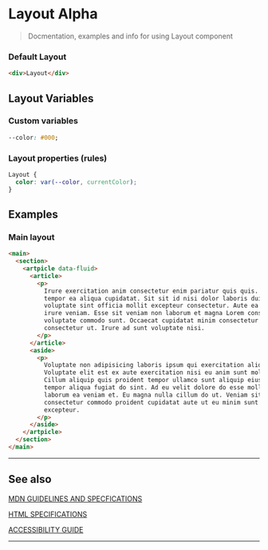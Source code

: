 # Layout <span role="note" aria-label="status">Alpha</span>

> Docmentation, examples and info for using Layout component

### Default Layout

```html preview
<div>Layout</div>
```

## Layout Variables

### Custom variables

```css
--color: #000;
```

### Layout properties (rules)

```css
Layout {
  color: var(--color, currentColor);
}
```

## Examples

### Main layout

```html preview
<main>
  <section>
    <artpicle data-fluid>
      <article>
        <p>
          Irure exercitation anim consectetur enim pariatur quis quis. Ipsum
          tempor ea aliqua cupidatat. Sit sit id nisi dolor laboris duis
          voluptate sint officia mollit excepteur consectetur. Aute ea duis
          irure veniam. Esse sit veniam non laborum et magna Lorem consectetur
          voluptate commodo sunt. Occaecat cupidatat minim consectetur
          consectetur ut. Irure ad sunt voluptate nisi.
        </p>
      </article>
      <aside>
        <p>
          Voluptate non adipisicing laboris ipsum qui exercitation aliqua id.
          Voluptate elit est ex aute exercitation nisi eu anim sunt mollit ea.
          Cillum aliquip quis proident tempor ullamco sunt aliquip eiusmod id
          tempor aliqua fugiat do sint. Ad eu velit dolore do esse mollit Lorem
          laborum ea veniam et. Eu magna nulla cillum do ut. Veniam sit
          consectetur commodo proident cupidatat aute ut eu minim sunt id
          excepteur.
        </p>
      </aside>
    </artpicle>
  </section>
</main>
```

---

## See also

[MDN GUIDELINES AND SPECFICATIONS](https: ':_target="_blank"')

[HTML SPECIFICATIONS](https:// ':_target="_blank"')

[ACCESSIBILITY GUIDE](https://, ':_target="_blank"')

---
